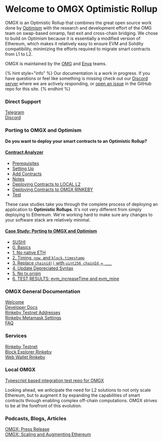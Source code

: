 # Welcome to OMGX Optimistic Rollup

OMGX is an Optimistic Rollup that combines the great open source work done by [Optimism](https://community.optimism.io/) with the research and development effort of the OMG team on swap-based onramp, fast exit and cross-chain bridging. We chose to build on Optimism because it is essentially a modified version of Ethereum, which makes it relatively easy to ensure EVM and Solidity compatibility, minimizing the efforts required to migrate smart contracts from L1 to L2.

OMGX is maintained by the [OMG](https://omg.network) and [Enya](https://enya.ai) teams.

{% hint style="info" %}
Our documentation is a work in progress. If you have questions or feel like something is missing check out our [Discord server](https://omg.eco/support) where we are actively responding, or [open an issue](https://github.com/omgnetwork) in the GitHub repo for this site.
{% endhint %}

### Direct Support

[Telegram](https://t.me/OMGXsupport)  
[Discord](https://omg.eco/support)

### Porting to OMGX and Optimism

**Do you want to deploy your smart contracts to an Optimistic Rollup?**

#### [Contract Analyzer](https://github.com/omgnetwork/optimism/blob/develop/omgx_utilities/contracts-analyzer/PORTING.md)

* [Prerequisites](https://github.com/omgnetwork/optimism/tree/develop/omgx_utilities/contracts-analyzer#prerequisites)
* [Setting Up](https://github.com/omgnetwork/optimism/tree/develop/omgx_utilities/contracts-analyzer#setting-up)
* [Add Contracts](https://github.com/omgnetwork/optimism/tree/develop/omgx_utilities/contracts-analyzer#add-contracts)
* [Notes](https://github.com/omgnetwork/optimism/tree/develop/omgx_utilities/contracts-analyzer#notes)
* [Deploying Contracts to LOCAL L2](https://github.com/omgnetwork/optimism/tree/develop/omgx_utilities/contracts-analyzer#deploying-contracts-to-local-l2)
* [Deploying Contracts to OMGX RINKEBY](https://github.com/omgnetwork/optimism/tree/develop/omgx_utilities/contracts-analyzer#deploying-contracts-to-omgx-rinkeby)
* [Test](https://github.com/omgnetwork/optimism/tree/develop/omgx_utilities/contracts-analyzer#test)

These case studies take you through the complete process of deploying an application to **Optimistic Rollups**. It's not very different from simply deploying to Ethereum. We're working hard to make sure any changes to your software stack are relatively minimal.

#### [Case Study: Porting to OMGX and Optimism](https://github.com/omgnetwork/optimism/blob/develop/omgx_utilities/contracts-analyzer/PORTING.md)

* [SUSHI](https://github.com/omgnetwork/optimism/blob/develop/omgx_utilities/contracts-analyzer/PORTING.md#sushi)
* [0. Basics](https://github.com/omgnetwork/optimism/blob/develop/omgx_utilities/contracts-analyzer/PORTING.md#0-basics)
* [1. No native ETH](https://github.com/omgnetwork/optimism/blob/develop/omgx_utilities/contracts-analyzer/PORTING.md#1-no-native-eth)
* [2. Timing, `now`, and `block.timestamp`](https://github.com/omgnetwork/optimism/blob/develop/omgx_utilities/contracts-analyzer/PORTING.md#2-timing---now---and--blocktimestamp)
* [3. Replace `chainid()` with `uint256 chainId = ___`](https://github.com/omgnetwork/optimism/blob/develop/omgx_utilities/contracts-analyzer/PORTING.md#3-replace--chainid----with--uint256-chainid)
* [4. Update Depreciated Syntax](https://github.com/omgnetwork/optimism/blob/develop/omgx_utilities/contracts-analyzer/PORTING.md#5-update-depreciated-syntax)
* [5. No tx.origin](https://github.com/omgnetwork/optimism/blob/develop/omgx_utilities/contracts-analyzer/PORTING.md#6-no-txorigin)
* [6. TEST RESULTS: evm\_increaseTime and evm\_mine](https://github.com/omgnetwork/optimism/blob/develop/omgx_utilities/contracts-analyzer/PORTING.md#7-tests-results--all-good-except-evm-increasetime-and-evm-mine---workaround-pending)

### **OMGX General Documentation**

[Welcome](https://docs.omgx.network/)  
[Developer Docs](https://docs.omgx.network/developer-docs)  
[Rinkeby Testnet Addresses](https://docs.omgx.network/developer-docs/rinkeby-testnet-addresses)  
[Rinkeby Metamask Settings](https://docs.omgx.network/developer-docs/rinkeby-metamask-settings)  
[FAQ](https://docs.omgx.network/faq)

### **Services**

[Rinkeby Testnet](https://rinkeby.omgx.network/)  
[Block Explorer Rinkeby](https://omg.eco/omgx-explorer-rinkeby)  
[Web Wallet Rinkeby](https://omg.eco/omgx-wallet-rinkeby)

### **Local OMGX**

[Typescript based integration test repo for OMGX](https://github.com/omgnetwork/omgx_integration)

Looking ahead, we anticipate the need for L2 solutions to not only scale Ethereum, but to augment it by expanding the capabilities of smart contracts through enabling complex off-chain computations. OMGX strives to be at the forefront of this evolution.

### Podcasts, Blogs, Articles

[OMGX: Press Release](https://www.notion.so/OMGX-Press-Release-8bb1c6d7005642d18e7d074b87c9d16d)  
[OMGX: Scaling and Augmenting Ethereum](https://www.notion.so/OMGX-Scaling-and-Augmenting-Ethereum-0d4e0db8610842b78a749fff65c8548f)

